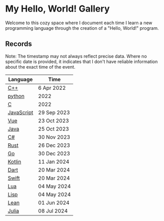 # My Hello, World! Gallery

Welcome to this cozy space where I document each time I learn a new programming language through the creation of a "Hello, World!" program.

## Records

Note: The timestamp may not always reflect precise data. Where no specific date is provided, it indicates that I don't have reliable information about the exact time of the event.

| Language                    | Time        |
|-----------------------------|-------------|
| [C++](C++.cpp)              | 6 Apr 2022  |
| [python](python.py)         | 2022        |
| [C](C.c)                    | 2022        |
| [JavaScript](JavaScript.js) | 29 Sep 2023 |
| [Vue](Vue.vue)              | 23 Oct 2023 |
| [Java](Java.java)           | 25 Oct 2023 |
| [C#](C#.cs)                 | 30 Nov 2023 |
| [Rust](Rust.rs)             | 26 Dec 2023 |
| [Go](Go.go)                 | 30 Dec 2023 |
| [Kotlin](Kotlin.kt)         | 11 Jan 2024 |
| [Dart](Dart.dart)           | 20 Mar 2024 |
| [Swift](Swift.swift)        | 20 Mar 2024 |
| [Lua](Lua.lua)              | 04 May 2024 |
| [Lisp](Lisp.lisp)           | 04 May 2024 |
| [Lean](Lean.lean)           | 01 Jun 2024 |
| [Julia](./Julia.jl)         | 08 Jul 2024 |
